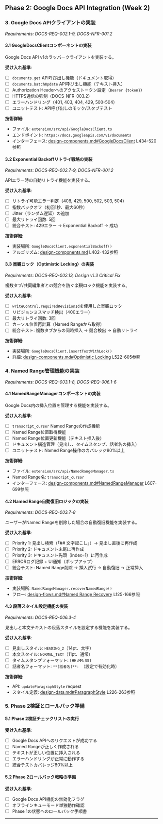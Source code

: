 ## Phase 2: Google Docs API Integration (Week 2)

### 3. Google Docs APIクライアントの実装

_Requirements: DOCS-REQ-002.1-9, DOCS-NFR-001.2_

#### 3.1 GoogleDocsClientコンポーネントの実装

Google Docs API v1のラッパークライアントを実装する。

**受け入れ基準**:
- [ ] `documents.get` API呼び出し機能（ドキュメント取得）
- [ ] `documents.batchUpdate` API呼び出し機能（テキスト挿入）
- [ ] Authorization Headerへのアクセストークン設定（`Bearer {token}`）
- [ ] HTTPS通信の強制（DOCS-NFR-003.2）
- [ ] エラーハンドリング（401, 403, 404, 429, 500-504）
- [ ] ユニットテスト: API呼び出しのモック/スタブテスト

**技術詳細**:
- ファイル: `extension/src/api/GoogleDocsClient.ts`
- エンドポイント: `https://docs.googleapis.com/v1/documents`
- インターフェース: [design-components.md#GoogleDocsClient](design-modules/design-components.md) L434-520参照

#### 3.2 Exponential Backoffリトライ戦略の実装

_Requirements: DOCS-REQ-002.7-9, DOCS-NFR-001.2_

APIエラー時の自動リトライ機能を実装する。

**受け入れ基準**:
- [ ] リトライ可能エラー判定（408, 429, 500, 502, 503, 504）
- [ ] 指数バックオフ（初回1秒、最大60秒）
- [ ] Jitter（ランダム遅延）の追加
- [ ] 最大リトライ回数: 5回
- [ ] 統合テスト: 429エラー → Exponential Backoff → 成功

**技術詳細**:
- 実装場所: `GoogleDocsClient.exponentialBackoff()`
- アルゴリズム: [design-components.md](design-modules/design-components.md) L402-432参照

#### 3.3 楽観ロック（Optimistic Locking）の実装

_Requirements: DOCS-REQ-002.13, Design v1.3 Critical Fix_

複数タブ/共同編集者との競合を防ぐ楽観ロック機能を実装する。

**受け入れ基準**:
- [ ] `writeControl.requiredRevisionId`を使用した楽観ロック
- [ ] リビジョンミスマッチ検出（400エラー）
- [ ] 最大リトライ回数: 3回
- [ ] カーソル位置再計算（Named Rangeから取得）
- [ ] 統合テスト: 複数タブからの同時挿入 → 競合検出 → 自動リトライ

**技術詳細**:
- 実装場所: `GoogleDocsClient.insertTextWithLock()`
- 詳細: [design-components.md#Optimistic Locking](design-modules/design-components.md) L522-605参照

### 4. Named Range管理機能の実装

_Requirements: DOCS-REQ-003.1-8, DOCS-REQ-006.1-6_

#### 4.1 NamedRangeManagerコンポーネントの実装

Google Docs内の挿入位置を管理する機能を実装する。

**受け入れ基準**:
- [ ] `transcript_cursor` Named Rangeの作成機能
- [ ] Named Range位置取得機能
- [ ] Named Range位置更新機能（テキスト挿入後）
- [ ] ドキュメント構造管理（見出し、タイムスタンプ、話者名の挿入）
- [ ] ユニットテスト: Named Range操作のカバレッジ80%以上

**技術詳細**:
- ファイル: `extension/src/api/NamedRangeManager.ts`
- Named Range名: `transcript_cursor`
- インターフェース: [design-components.md#NamedRangeManager](design-modules/design-components.md) L607-699参照

#### 4.2 Named Range自動復旧ロジックの実装

_Requirements: DOCS-REQ-003.7-8_

ユーザーがNamed Rangeを削除した場合の自動復旧機能を実装する。

**受け入れ基準**:
- [ ] Priority 1: 見出し検索（「## 文字起こし」）→ 見出し直後に再作成
- [ ] Priority 2: ドキュメント末尾に再作成
- [ ] Priority 3: ドキュメント先頭（index=1）に再作成
- [ ] ERRORログ記録 + UI通知（ポップアップ）
- [ ] 統合テスト: Named Range削除 → 挿入試行 → 自動復旧 → 正常挿入

**技術詳細**:
- 実装場所: `NamedRangeManager.recoverNamedRange()`
- フロー: [design-flows.md#Named Range Recovery](design-modules/design-flows.md) L125-166参照

#### 4.3 段落スタイル設定機能の実装

_Requirements: DOCS-REQ-006.3-4_

見出しと本文テキストの段落スタイルを設定する機能を実装する。

**受け入れ基準**:
- [ ] 見出しスタイル: `HEADING_2`（14pt、太字）
- [ ] 本文スタイル: `NORMAL_TEXT`（11pt、通常）
- [ ] タイムスタンプフォーマット: `[HH:MM:SS]`
- [ ] 話者名フォーマット: `**[話者名]**: `（設定で有効化時）

**技術詳細**:
- API: `updateParagraphStyle` request
- スタイル定義: [design-data.md#ParagraphStyle](design-modules/design-data.md) L226-263参照

### 5. Phase 2検証とロールバック準備

#### 5.1 Phase 2検証チェックリストの実行

**受け入れ基準**:
- [ ] Google Docs APIへのリクエストが成功する
- [ ] Named Rangeが正しく作成される
- [ ] テキストが正しい位置に挿入される
- [ ] エラーハンドリングが正常に動作する
- [ ] 統合テストカバレッジ80%以上

#### 5.2 Phase 2ロールバック戦略の準備

**受け入れ基準**:
- [ ] Google Docs API機能の無効化フラグ
- [ ] オフラインキューモード単独動作確認
- [ ] Phase 1の状態へのロールバック手順書

---

